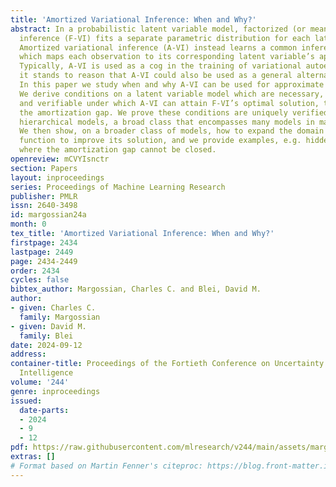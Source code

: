 ```yaml
---
title: 'Amortized Variational Inference: When and Why?'
abstract: In a probabilistic latent variable model, factorized (or mean-field) variational
  inference (F-VI) fits a separate parametric distribution for each latent variable.
  Amortized variational inference (A-VI) instead learns a common inference function,
  which maps each observation to its corresponding latent variable’s approximate posterior.
  Typically, A-VI is used as a cog in the training of variational autoencoders, however
  it stands to reason that A-VI could also be used as a general alternative to F-VI.
  In this paper we study when and why A-VI can be used for approximate Bayesian inference.
  We derive conditions on a latent variable model which are necessary, sufficient,
  and verifiable under which A-VI can attain F-VI’s optimal solution, thereby closing
  the amortization gap. We prove these conditions are uniquely verified by simple
  hierarchical models, a broad class that encompasses many models in machine learning.
  We then show, on a broader class of models, how to expand the domain of AVI’s inference
  function to improve its solution, and we provide examples, e.g. hidden Markov models,
  where the amortization gap cannot be closed.
openreview: mCVYIsnctr
section: Papers
layout: inproceedings
series: Proceedings of Machine Learning Research
publisher: PMLR
issn: 2640-3498
id: margossian24a
month: 0
tex_title: 'Amortized Variational Inference: When and Why?'
firstpage: 2434
lastpage: 2449
page: 2434-2449
order: 2434
cycles: false
bibtex_author: Margossian, Charles C. and Blei, David M.
author:
- given: Charles C.
  family: Margossian
- given: David M.
  family: Blei
date: 2024-09-12
address:
container-title: Proceedings of the Fortieth Conference on Uncertainty in Artificial
  Intelligence
volume: '244'
genre: inproceedings
issued:
  date-parts:
  - 2024
  - 9
  - 12
pdf: https://raw.githubusercontent.com/mlresearch/v244/main/assets/margossian24a/margossian24a.pdf
extras: []
# Format based on Martin Fenner's citeproc: https://blog.front-matter.io/posts/citeproc-yaml-for-bibliographies/
---
```

